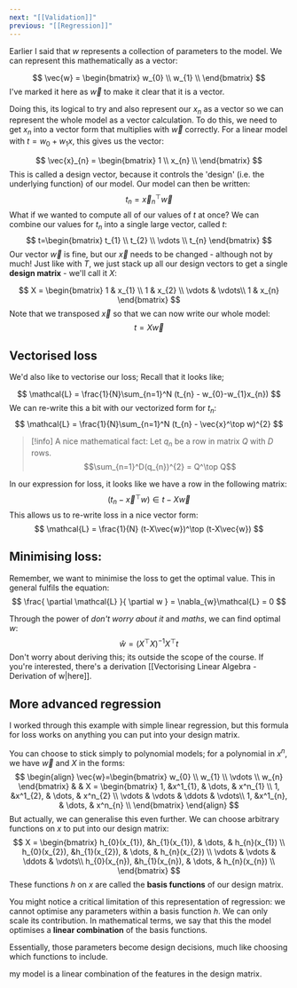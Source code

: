 ```yaml
---
next: "[[Validation]]"
previous: "[[Regression]]"
---
```

Earlier I said that $w$ represents a collection of parameters to the model. We can represent this mathematically as a vector:

$$
\vec{w} = \begin{bmatrix}
w_{0} \\
w_{1} \\
\end{bmatrix}
$$
I've marked it here as $\vec{w}$ to make it clear that it is a vector.

Doing this, its logical to try and also represent our $x_{n}$ as a vector so we can represent the whole model as a vector calculation. To do this, we need to get $x_{n}$ into a vector form that multiplies with $\vec{w}$ correctly. For a linear model with $t=w_{0}+w_{1}x$, this gives us the vector:

$$
\vec{x}_{n} = \begin{bmatrix}
1 \\
x_{n} \\
\end{bmatrix}
$$
This is called a design vector, because it controls the 'design' (i.e. the underlying function) of our model. Our model can then be written:
$$
t_{n} = \vec{x}_{n}^\top \vec{w}
$$
What if we wanted to compute all of our values of $t$ at once? We can combine our values for $t_{n}$ into a single large vector, called $t$:
$$
t=\begin{bmatrix}
t_{1} \\
t_{2} \\
\vdots \\
t_{n}
\end{bmatrix}
$$
Our vector $\vec{w}$ is fine, but our $\vec{x}$ needs to be changed - although not by much! Just like with $T$, we just stack up all our design vectors to get a single **design matrix** - we'll call it $X$:

$$
X = \begin{bmatrix}
1 & x_{1} \\
	1  & x_{2} \\
\vdots & \vdots\\
1 & x_{n}
\end{bmatrix}
$$
Note that we transposed $\vec{x}$ so that we can now write our whole model:
$$
t = X\vec{w}
$$
## Vectorised loss
We'd also like to vectorise our loss; Recall that it looks like;

$$
\mathcal{L} = \frac{1}{N}\sum_{n=1}^N (t_{n} - w_{0}-w_{1}x_{n})
$$
We can re-write this a bit with our vectorized form for $t_{n}$:
$$
\mathcal{L} = \frac{1}{N}\sum_{n=1}^N (t_{n} - \vec{x}^\top w)^{2}
$$

> [!info] A nice mathematical fact:
> Let $q_{n}$ be a row in matrix $Q$ with $D$ rows.
> $$\sum_{n=1}^D(q_{n})^{2} = Q^\top Q$$


In our expression for loss,  it looks like we have a row in the following matrix:
$$
(t_{n} - \vec{x}^\top w) \in t - X\vec{w}
$$
This allows us to re-write loss in a nice vector form:
$$
\mathcal{L} = \frac{1}{N} (t-X\vec{w})^\top (t-X\vec{w})
$$

## Minimising loss:

Remember, we want to minimise the loss to get the optimal value. This in general fulfils the equation:
$$
\frac{ \partial \mathcal{L} }{ \partial w }  = \nabla_{w}\mathcal{L} = 0
$$

Through the power of *don't worry about it* and *maths*, we can find optimal $w$:
$$
\hat{w}=(X^\top X)^{-1} X^\top t
$$
Don't worry about deriving this; its outside the scope of the course. If you're interested, there's a derivation [[Vectorising Linear Algebra - Derivation of w|here]].


## More advanced regression
I worked through this example with simple linear regression, but this formula for loss works on anything you can put into your design matrix.

You can choose to stick simply to polynomial models; for a polynomial in $x^n$, we have $\vec{w}$ and $X$ in the forms:
$$
\begin{align}
\vec{w}=\begin{bmatrix}
w_{0} \\
w_{1} \\
\vdots \\
w_{n}
\end{bmatrix}
 &  &  X = \begin{bmatrix}
1, &x^1_{1}, & \dots, & x^n_{1} \\
1, &x^1_{2}, & \dots, & x^n_{2} \\
\vdots  & \vdots  & \ddots & \vdots\\
1, &x^1_{n}, & \dots, & x^n_{n} \\
\end{bmatrix}
\end{align}
$$
But actually, we can generalise this even further. We can choose arbitrary functions on $x$ to put into our design matrix:
$$
X = \begin{bmatrix}
h_{0}(x_{1}), &h_{1}(x_{1}), & \dots, & h_{n}(x_{1}) \\
h_{0}(x_{2}), &h_{1}(x_{2}), & \dots, & h_{n}(x_{2}) \\
\vdots  & \vdots  & \ddots & \vdots\\
h_{0}(x_{n}), &h_{1}(x_{n}), & \dots, & h_{n}(x_{n}) \\
\end{bmatrix}
$$
These functions $h$ on $x$ are called the **basis functions** of our design matrix.

You might notice a critical limitation of this representation of regression: we cannot optimise any parameters within a basis function $h$. We can only scale its contribution. In mathematical terms, we say that this the model optimises a **linear combination** of the basis functions.

Essentially, those parameters become design decisions, much like choosing which functions to include.



my model is a linear combination of the features in the design matrix.